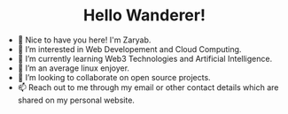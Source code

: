 <h1 align="center">Hello Wanderer!</h1>

- 👋 Nice to have you here! I'm Zaryab.
- 👀 I’m interested in Web Developement and Cloud Computing.
- 🌱 I’m currently learning Web3 Technologies and Artificial Intelligence.
- 🐧 I’m an average linux enjoyer.
- 💞️ I’m looking to collaborate on open source projects.
- 📫 Reach out to me through my email or other contact details which are shared on my personal website.

<!---
ImZaryab/ImZaryab is a ✨ special ✨ repository because its `README.md` (this file) appears on your GitHub profile.
You can click the Preview link to take a look at your changes.
--->
